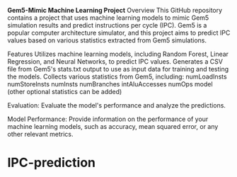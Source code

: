 **Gem5-Mimic Machine Learning Project**
Overview
This GitHub repository contains a project that uses machine learning models to mimic Gem5 simulation results and predict instructions per cycle (IPC).
Gem5 is a popular computer architecture simulator, and this project aims to predict IPC values based on various statistics extracted from Gem5 simulations.

Features
      Utilizes machine learning models, including Random Forest, Linear Regression, and Neural Networks, to predict IPC values.
      Generates a CSV file from Gem5's stats.txt output to use as input data for training and testing the models.
      Collects various statistics from Gem5, including:
                        numLoadInsts
                        numStoreInsts
                        numInsts
                        numBranches
                        intAluAccesses
                        numOps
                        model (other optional statistics can be added)
      
Evaluation:
      Evaluate the model's performance and analyze the predictions.

Model Performance:
      Provide information on the performance of your machine learning models, such as accuracy, mean squared error, or any other relevant metrics.



# IPC-prediction
